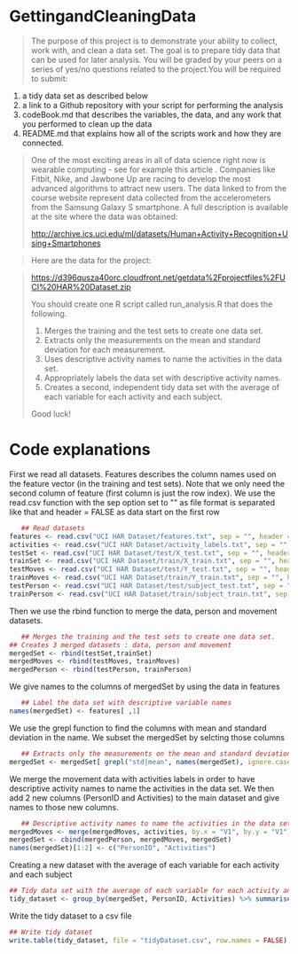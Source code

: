 # GettingandCleaningData

> The purpose of this project is to demonstrate your ability to collect, work with, and clean a data set. The goal is to prepare tidy data that can be used for later analysis. You will be graded by your peers on a series of yes/no questions related to the project.You will be required to submit:
>
1. a tidy data set as described below
2. a link to a Github repository with your script for performing the analysis
3. codeBook.md that describes the variables, the data, and any work that you performed to clean up the data 
4. README.md that explains how all of the scripts work and how they are connected.  
>
> One of the most exciting areas in all of data science right now is wearable computing - see for example this article . Companies like Fitbit, Nike, and Jawbone Up are racing to develop the most advanced algorithms to attract new users. The data linked to from the course website represent data collected from the accelerometers from the Samsung Galaxy S smartphone. A full description is available at the site where the data was obtained: 
> 
> http://archive.ics.uci.edu/ml/datasets/Human+Activity+Recognition+Using+Smartphones 

> Here are the data for the project: 

> https://d396qusza40orc.cloudfront.net/getdata%2Fprojectfiles%2FUCI%20HAR%20Dataset.zip 
> 
> You should create one R script called run_analysis.R that does the following. 
> 
> 1. Merges the training and the test sets to create one data set.
> 2. Extracts only the measurements on the mean and standard deviation for each measurement.
> 3. Uses descriptive activity names to name the activities in the data set.
> 4. Appropriately labels the data set with descriptive activity names.
> 5. Creates a second, independent tidy data set with the average of each variable for each activity and each subject. 
> 
> Good luck!



# Code explanations

>
First we read all datasets. Features describes the column names used on the feature vector (in the training and test sets). Note that we only need the second column of feature (first column is just the row index).
We use the read.csv function with the sep option set to "" as file format is separated like that and header = FALSE as data start on the first row
 
```R 
   ## Read datasets
features <- read.csv("UCI HAR Dataset/features.txt", sep = "", header = FALSE)[2]
activities <- read.csv("UCI HAR Dataset/activity_labels.txt", sep = "", header = FALSE)
testSet <- read.csv("UCI HAR Dataset/test/X_test.txt", sep = "", header = FALSE)
trainSet <- read.csv("UCI HAR Dataset/train/X_train.txt", sep = "", header = FALSE)
testMoves <- read.csv("UCI HAR Dataset/test/Y_test.txt", sep = "", header = FALSE)
trainMoves <- read.csv("UCI HAR Dataset/train/Y_train.txt", sep = "", header = FALSE)
testPerson <- read.csv("UCI HAR Dataset/test/subject_test.txt", sep = "", header = FALSE)
trainPerson <- read.csv("UCI HAR Dataset/train/subject_train.txt", sep = "", header = FALSE)
```


Then we use the rbind function to merge the data, person and movement datasets.


```R
   ## Merges the training and the test sets to create one data set.
## Creates 3 merged datasets : data, person and movement
mergedSet <- rbind(testSet,trainSet)    
mergedMoves <- rbind(testMoves, trainMoves)
mergedPerson <- rbind(testPerson, trainPerson)        
```


We give names to the columns of mergedSet
 by using the data in features

```R
   ## Label the data set with descriptive variable names
names(mergedSet) <- features[ ,1]
```


We use the grepl function to find the columns with mean and standard deviation in the name. We subset the mergedSet by selcting those columns


```R
   ## Extracts only the measurements on the mean and standard deviation for each measurement
mergedSet <- mergedSet[ grepl("std|mean", names(mergedSet), ignore.case = TRUE) ] 
```

We merge the movement data with activities labels in order to have descriptive activity names to name the activities in the data set. We then add 2 new columns (PersonID and Activities) to the main dataset and give names to those new columns.
```R
   ## Descriptive activity names to name the activities in the data set
mergedMoves <- merge(mergedMoves, activities, by.x = "V1", by.y = "V1")[2]
mergedSet <- cbind(mergedPerson, mergedMoves, mergedSet)
names(mergedSet)[1:2] <- c("PersonID", "Activities") 
```
Creating a new dataset with the average of each variable for each activity and each subject
```R 
## Tidy data set with the average of each variable for each activity and each subject
tidy_dataset <- group_by(mergedSet, PersonID, Activities) %>% summarise_each(funs(mean))
```
Write the tidy dataset to a csv file
```R
## Write tidy dataset
write.table(tidy_dataset, file = "tidyDataset.csv", row.names = FALSE)
```            
